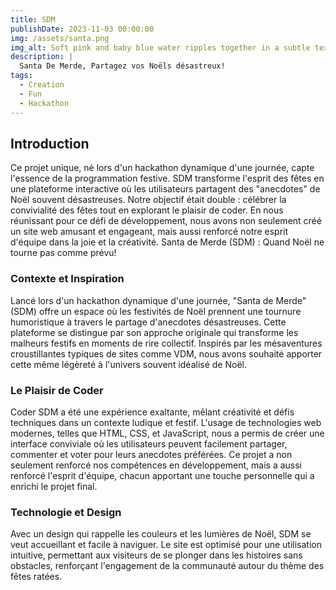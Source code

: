```yaml
---
title: SDM
publishDate: 2023-11-03 00:00:00
img: /assets/santa.png
img_alt: Soft pink and baby blue water ripples together in a subtle texture.
description: |
  Santa De Merde, Partagez vos Noëls désastreux!
tags:
  - Creation
  - Fun
  - Hackathon
---
```


## Introduction

Ce projet unique, né lors d'un hackathon dynamique d'une journée, capte l'essence de la programmation festive. SDM transforme l'esprit des fêtes en une plateforme interactive où les utilisateurs partagent des "anecdotes" de Noël souvent désastreuses. Notre objectif était double : célébrer la convivialité des fêtes tout en explorant le plaisir de coder. En nous réunissant pour ce défi de développement, nous avons non seulement créé un site web amusant et engageant, mais aussi renforcé notre esprit d'équipe dans la joie et la créativité.
Santa de Merde (SDM) : Quand Noël ne tourne pas comme prévu!

### Contexte et Inspiration

Lancé lors d'un hackathon dynamique d'une journée, "Santa de Merde" (SDM) offre un espace où les festivités de Noël prennent une tournure humoristique à travers le partage d'anecdotes désastreuses. Cette plateforme se distingue par son approche originale qui transforme les malheurs festifs en moments de rire collectif. Inspirés par les mésaventures croustillantes typiques de sites comme VDM, nous avons souhaité apporter cette même légèreté à l'univers souvent idéalisé de Noël.

### Le Plaisir de Coder

Coder SDM a été une expérience exaltante, mêlant créativité et défis techniques dans un contexte ludique et festif. L'usage de technologies web modernes, telles que HTML, CSS, et JavaScript, nous a permis de créer une interface conviviale où les utilisateurs peuvent facilement partager, commenter et voter pour leurs anecdotes préférées. Ce projet a non seulement renforcé nos compétences en développement, mais a aussi renforcé l'esprit d'équipe, chacun apportant une touche personnelle qui a enrichi le projet final.

### Technologie et Design

Avec un design qui rappelle les couleurs et les lumières de Noël, SDM se veut accueillant et facile à naviguer. Le site est optimisé pour une utilisation intuitive, permettant aux visiteurs de se plonger dans les histoires sans obstacles, renforçant l'engagement de la communauté autour du thème des fêtes ratées.

